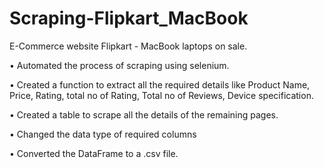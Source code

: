 # Scraping-Flipkart_MacBook

E-Commerce website Flipkart - MacBook laptops on sale.

• Automated the process of scraping using selenium.

• Created a function to extract all the required details like Product Name, Price, Rating, total no of Rating, Total no of Reviews, Device specification.

• Created a table to scrape all the details of the remaining pages.

• Changed the data type of required columns

• Converted the DataFrame to a .csv file.
